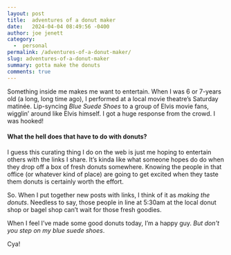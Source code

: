 ```yaml
---
layout: post
title:  adventures of a donut maker
date:   2024-04-04 08:49:56 -0400
author: joe jenett
category:
  -  personal
permalink: /adventures-of-a-donut-maker/
slug: adventures-of-a-donut-maker
summary: gotta make the donuts
comments: true
---
```

Something inside me makes me want to entertain. When I was 6 or 7-years old (a long, long time ago), I performed at a local movie theatre’s Saturday matinée. Lip-syncing <em>Blue Suede Shoes</em> to a group of Elvis movie fans, wigglin’ around like Elvis himself. I got a huge response from the crowd. I was hooked!  

<h4>What the hell does that have to do with donuts?</h4>

I guess this curating thing I do on the web is just me hoping to entertain others with the links I share. It’s kinda like what someone hopes do do when they drop off a box of fresh donuts somewhere. Knowing the people in that office (or whatever kind of place) are going to get excited when they taste them donuts is certainly worth the effort.

So. When I put together new posts with links, I think of it as <em>making the donuts</em>. Needless to say, those people in line at 5:30am at the local donut shop or bagel shop can’t wait for those fresh goodies.

When I feel I’ve made some good donuts today, I’m a happy guy. <em>But don't you step on my blue suede shoes</em>.

Cya!


<a href="https://brid.gy/publish/mastodon"></a>